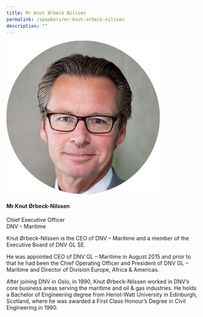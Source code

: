 ```yaml
---
title: Mr Knut Ørbeck Nilssen
permalink: /speakers/mr-knut-orbeck-nilssen
description: ""
---
```

<div class="row">
<div class="col is-3"><img src="/images/Speakers/Knut Orbeck-Nilssen.png" /></div>
<div class="col is-9 speaker-details">
<h4>Mr Knut &Oslash;rbeck-Nilssen</h4>
<p>Chief Executive Officer<br />DNV &ndash; Maritime</p>
<p>Knut &Oslash;rbeck-Nilssen is the CEO of DNV &ndash; Maritime and a member of the Executive Board of DNV GL SE.</p>
<p>He was appointed CEO of DNV GL &ndash; Maritime in August 2015 and prior to that he had been the Chief Operating Officer and President of DNV GL &ndash; Maritime and Director of Division Europe, Africa &amp; Americas.</p>
<p>After joining DNV in Oslo, in 1990, Knut &Oslash;rbeck-Nilssen worked in DNV&rsquo;s core business areas serving the maritime and oil &amp; gas industries. He holds a Bachelor of Engineering degree from Heriot-Watt University in Edinburgh, Scotland, where he was awarded a First Class Honour&rsquo;s Degree in Civil Engineering in 1990.</p>
</div>
</div>